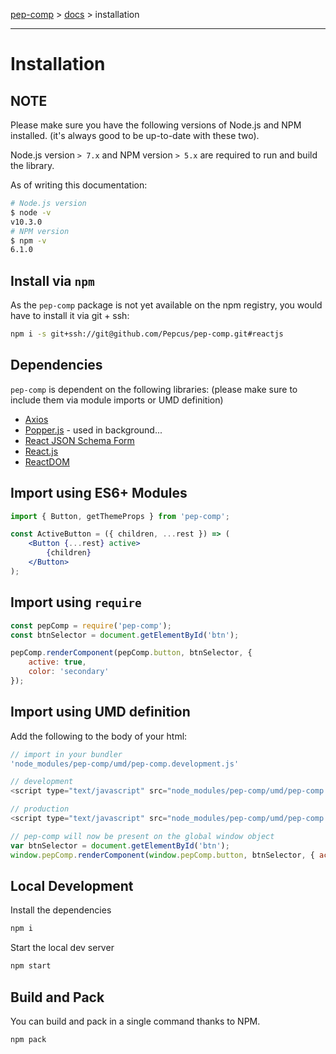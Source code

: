 [pep-comp](/) > [docs](/docs) > installation

--------------------------------------------------------------------------------

# Installation

## NOTE

Please make sure you have the following versions of Node.js and NPM installed. (it's always good to be up-to-date with these two).

Node.js version `> 7.x` and NPM version `> 5.x` are required to run and build the library.

As of writing this documentation:

```bash
# Node.js version
$ node -v
v10.3.0
# NPM version
$ npm -v
6.1.0
```

## Install via `npm`

As the `pep-comp` package is not yet available on the npm registry, you would have to install it via git + ssh:

```bash
npm i -s git+ssh://git@github.com/Pepcus/pep-comp.git#reactjs
```

## Dependencies

`pep-comp` is dependent on the following libraries: (please make sure to include them via module imports or UMD definition)

- [Axios](https://github.com/axios/axios)
- [Popper.js](https://popper.js.org/popper-documentation.html) - used in background...
- [React JSON Schema Form](https://github.com/mozilla-services/react-jsonschema-form)
- [React.js](https://github.com/facebook/react)
- [ReactDOM](https://github.com/facebook/react)

## Import using ES6+ Modules

```jsx
import { Button, getThemeProps } from 'pep-comp';

const ActiveButton = ({ children, ...rest }) => (
    <Button {...rest} active>
        {children}
    </Button>
);
```

## Import using `require`

```javascript
const pepComp = require('pep-comp');
const btnSelector = document.getElementById('btn');

pepComp.renderComponent(pepComp.button, btnSelector, {
    active: true,
    color: 'secondary'
});
```

## Import using UMD definition

Add the following to the body of your html:

```javascript
// import in your bundler
'node_modules/pep-comp/umd/pep-comp.development.js'

// development
<script type="text/javascript" src="node_modules/pep-comp/umd/pep-comp.development.js"></script>

// production
<script type="text/javascript" src="node_modules/pep-comp/umd/pep-comp.production.min.js"></script>

// pep-comp will now be present on the global window object
var btnSelector = document.getElementById('btn');
window.pepComp.renderComponent(window.pepComp.button, btnSelector, { active: true });
```

## Local Development

Install the dependencies

```bash
npm i
```

Start the local dev server

```bash
npm start
```

## Build and Pack

You can build and pack in a single command thanks to NPM.

```bash
npm pack
```
